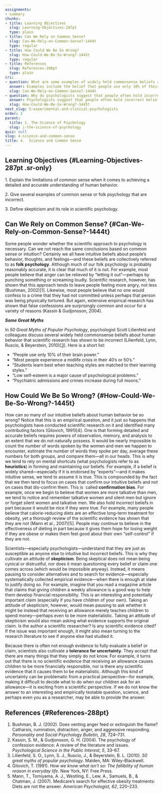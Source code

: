 ```yaml
---
assignments:
- summary
chunks:
- title: Learning Objectives
  slug: Learning-Objectives-287pt
  type: plain
- title: Can We Rely on Common Sense?
  slug: Can-We-Rely-on-Common-Sense?-1444t
  type: regular
- title: How Could We Be So Wrong?
  slug: How-Could-We-Be-So-Wrong?-1445t
  type: regular
- title: References
  slug: References-288pt
  type: plain
cri:
- question: What are some examples of widely held commonsense beliefs about human behavior that scientific research has shown to be incorrect?
  answer: Examples include the belief that people use only 10% of their brain power, most people experience a midlife crisis in their 40’s or 50’s, and low self-esteem is a major cause of psychological problems.
  slug: Can-We-Rely-on-Common-Sense?-1444t
- question: Why do psychologists suggest that people often hold incorrect beliefs about human behavior?
  answer: Psychologists suggest that people often hold incorrect beliefs about human behavior due to relying on mental shortcuts, confirmation bias, and a desire for certain beliefs to be true.
  slug: How-Could-We-Be-So-Wrong?-1445t
next_slug: 5-experimental-and-clinical-psychologists
order: 3
parent:
  title: I. The Science of Psychology
  slug: i-the-science-of-psychology
quiz: null
slug: 4-science-and-common-sense
title: 4.  Science and Common Sense
---
```


## Learning Objectives {#Learning-Objectives-287pt .sr-only} 

<i-callout variant="info" title="Learning Objectives">

1\. Explain the limitations of common sense when it comes to achieving a detailed and accurate understanding of human behavior.

2\. Give several examples of common sense or folk psychology that are incorrect.

3\. Define skepticism and its role in scientific psychology.

</i-callout>

## Can We Rely on Common Sense? {#Can-We-Rely-on-Common-Sense?-1444t} 

Some people wonder whether the scientific approach to psychology is necessary. Can we not reach the same conclusions based on common sense or intuition? Certainly we all have intuitive beliefs about people’s behavior, thoughts, and feelings—and these beliefs are collectively referred to as **folk psychology**. Although much of our folk psychology is probably reasonably accurate, it is clear that much of it is not. For example, most people believe that anger can be relieved by “letting it out”—perhaps by punching something or screaming loudly. Scientific research, however, has shown that this approach tends to leave people feeling more angry, not less (Bushman, 2002)\[1\]. Likewise, most people believe that no one would confess to a crime that they had not committed unless perhaps that person was being physically tortured. But again, extensive empirical research has shown that false confessions are surprisingly common and occur for a variety of reasons (Kassin & Gudjonsson, 2004).  

<i-callout>

_**Some Great Myths**_

In _50 Great Myths of Popular Psychology_, psychologist Scott Lilienfeld and colleagues discuss several widely held commonsense beliefs about human behavior that scientific research has shown to be incorrect (Lilienfeld, Lynn, Ruscio, & Beyerstein, 2010)[\[3\]](https://kpu.pressbooks.pub/psychmethods4e/chapter/science-and-common-sense/#footnote-27-3). Here is a short list:

* “People use only 10% of their brain power.”
* “Most people experience a midlife crisis in their 40’s or 50’s.”
* “Students learn best when teaching styles are matched to their learning styles.”
* “Low self-esteem is a major cause of psychological problems.”
* “Psychiatric admissions and crimes increase during full moons.”

</i-callout>

## How Could We Be So Wrong? {#How-Could-We-Be-So-Wrong?-1445t} 

How can so many of our intuitive beliefs about human behavior be so wrong? Notice that this is an empirical question, and it just so happens that psychologists have conducted scientific research on it and identified many contributing factors (Gilovich, 1991)\[4\]. One is that forming detailed and accurate beliefs requires powers of observation, memory, and analysis to an extent that we do not naturally possess. It would be nearly impossible to count the number of words spoken by the women and men we happen to encounter, estimate the number of words they spoke per day, average these numbers for both groups, and compare them—all in our heads. This is why we tend to rely on mental shortcuts (what psychologists refer to as **heuristics**) in forming and maintaining our beliefs. For example, if a belief is widely shared—especially if it is endorsed by “experts”—and it makes intuitive sense, we tend to assume it is true. This is compounded by the fact that we then tend to focus on cases that confirm our intuitive beliefs and not on cases that dis-confirm them. This is  called **confirmation bias**. For example, once we begin to believe that women are more talkative than men, we tend to notice and remember talkative women and silent men but ignore or forget silent women and talkative men. We also hold incorrect beliefs in part because it would be nice if they _were_ true. For example, many people believe that calorie-reducing diets are an effective long-term treatment for obesity, yet a thorough review of the scientific evidence has shown that they are not (Mann et al., 2007)\[5\]. People may continue to believe in the effectiveness of dieting in part because it gives them hope for losing weight if they are obese or makes them feel good about their own “self-control” if they are not. 

Scientists—especially psychologists—understand that they are just as susceptible as anyone else to intuitive but incorrect beliefs. This is why they cultivate an attitude of **skepticism**. Being skeptical does not mean being cynical or distrustful, nor does it mean questioning every belief or claim one comes across (which would be impossible anyway). Instead, it means pausing to consider alternatives and to search for evidence—especially systematically collected empirical evidence—when there is enough at stake to justify doing so. For example, imagine that you read a magazine article that claims that giving children a weekly allowance is a good way to help them develop financial responsibility. This is an interesting and potentially important claim (especially if you have children of your own). Taking an attitude of skepticism, however, would mean pausing to ask whether it might be instead that receiving an allowance merely teaches children to spend money—perhaps even to be more materialistic. Taking an attitude of skepticism would also mean asking what evidence supports the original claim. Is the author a scientific researcher? Is any scientific evidence cited? If the issue was important enough, it might also mean turning to the research literature to see if anyone else had studied it.

Because there is often not enough evidence to fully evaluate a belief or claim, scientists also cultivate a **tolerance for uncertainty**. They accept that there are many things that they simply do not know. For example, it turns out that there is no scientific evidence that receiving an allowance causes children to be more financially responsible, nor is there any scientific evidence that it causes them to be materialistic. Although this kind of uncertainty can be problematic from a practical perspective—for example, making it difficult to decide what to do when our children ask for an allowance—it is exciting from a scientific perspective. If we do not know the answer to an interesting and empirically testable question, science, and perhaps even you as a researcher, may be able to provide the answer.

## References {#References-288pt} 

1.  Bushman, B. J. (2002). Does venting anger feed or extinguish the flame? Catharsis, rumination, distraction, anger, and aggressive responding. _Personality and Social Psychology Bulletin, 28_, 724–731.
2.  Kassin, S. M., & Gudjonsson, G. H. (2004). The psychology of confession evidence: A review of the literature and issues. _Psychological Science in the Public Interest, 5_, 33–67.
3.  Lilienfeld, S. O., Lynn, S. J., Ruscio, J., & Beyerstein, B. L. (2010). _50 great myths of popular psychology_. Malden, MA: Wiley-Blackwell.
4.  Gilovich, T. (1991). _How we know what isn’t so: The fallibility of human reason in everyday life_. New York, NY: Free Press.
5.  Mann, T., Tomiyama, A. J., Westling, E., Lew, A., Samuels, B., & Chatman, J. (2007). Medicare’s search for effective obesity treatments: Diets are not the answer. _American Psychologist, 62_, 220–233.


